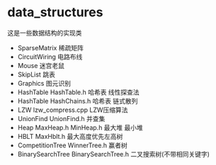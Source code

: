 # data_structures
这是一些数据结构的实现类
* SparseMatrix 稀疏矩阵
* CircuitWiring 电路布线
* Mouse 迷宫老鼠
* SkipList 跳表
* Graphics 图元识别
* HashTable HashTable.h 哈希表  线性探查法
* HashTable HashChains.h 哈希表  链式散列
* LZW lzw_compress.cpp LZW压缩算法
* UnionFind UnionFind.h 并查集
* Heap MaxHeap.h MinHeap.h 最大堆 最小堆
* HBLT MaxHblt.h 最大高度优先左高树
* CompetitionTree WinnerTree.h 赢者树
* BinarySearchTree BinarySearchTree.h 二叉搜索树(不带相同关键字)
